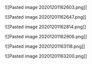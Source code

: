 ![[Pasted image 20201201162603.png]]

![[Pasted image 20201201162647.png]]

![[Pasted image 20201201162814.png]]

![[Pasted image 20201201162906.png]]

![[Pasted image 20201201163118.png]]

![[Pasted image 20201201163200.png]]